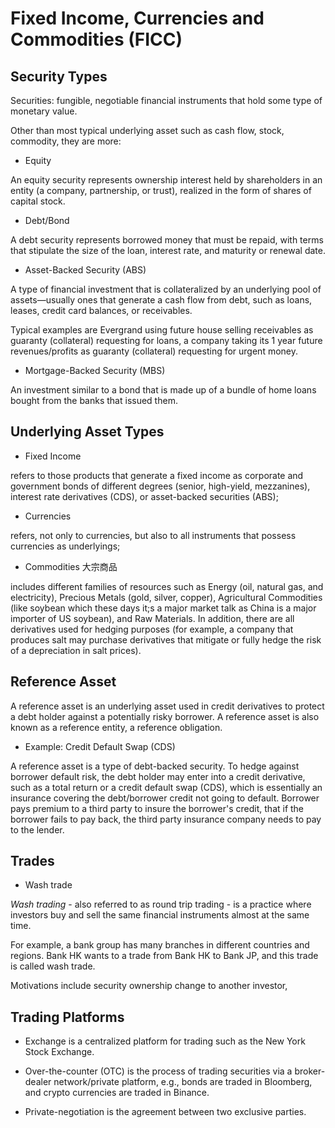 # Fixed Income, Currencies and Commodities (FICC)

## Security Types

Securities: fungible, negotiable financial instruments that hold some type of monetary value.

Other than most typical underlying asset such as cash flow, stock, commodity, they are more:

* Equity

An equity security represents ownership interest held by shareholders in an entity (a company, partnership, or trust), realized in the form of shares of capital stock.

* Debt/Bond

A debt security represents borrowed money that must be repaid, with terms that stipulate the size of the loan, interest rate, and maturity or renewal date.

* Asset-Backed Security (ABS)

A type of financial investment that is collateralized by an underlying pool of assets—usually ones that generate a cash flow from debt, such as loans, leases, credit card balances, or receivables.

Typical examples are Evergrand using future house selling receivables as guaranty (collateral) requesting for loans, a company taking its 1 year future revenues/profits as guaranty (collateral) requesting for urgent money.

* Mortgage-Backed Security (MBS)

An investment similar to a bond that is made up of a bundle of home loans bought from the banks that issued them.

## Underlying Asset Types

* Fixed Income

refers to those products that generate a fixed income as corporate and government bonds of different degrees (senior, high-yield, mezzanines), interest rate derivatives (CDS), or asset-backed securities (ABS);

* Currencies

refers, not only to currencies, but also to all instruments that possess currencies as underlyings;

* Commodities 大宗商品

includes different families of resources such as Energy (oil, natural gas, and electricity), Precious Metals (gold, silver, copper), Agricultural Commodities (like soybean which these days it;s a major market talk as China is a major importer of US soybean), and Raw Materials. In addition, there are all derivatives used for hedging purposes (for example, a company that produces salt may purchase derivatives that mitigate or fully hedge the risk of a depreciation in salt prices).

## Reference Asset

A reference asset is an underlying asset used in credit derivatives to protect a debt holder against a potentially risky borrower. 
A reference asset is also known as a reference entity, a reference obligation.

* Example: Credit Default Swap (CDS)

A reference asset is a type of debt-backed security. 
To hedge against borrower default risk, the debt holder may enter into a credit derivative, such as a total return or a credit default swap (CDS), which is essentially an insurance covering the debt/borrower credit not going to default.
Borrower pays premium to a third party to insure the borrower's credit, that if the borrower fails to pay back, the third party insurance company needs to pay to the lender. 

## Trades

* Wash trade

*Wash trading* - also referred to as round trip trading - is a practice where investors buy and sell the same financial instruments almost at the same time.

For example, a bank group has many branches in different countries and regions. Bank HK wants to a trade from Bank HK to Bank JP, and this trade is called wash trade.

Motivations include security ownership change to another investor,

## Trading Platforms

* Exchange is a centralized platform for trading such as the New York Stock Exchange.

* Over-the-counter (OTC) is the process of trading securities via a broker-dealer network/private platform, e.g., bonds are traded in Bloomberg, and crypto currencies are traded in Binance.

* Private-negotiation is the agreement between two exclusive parties.
